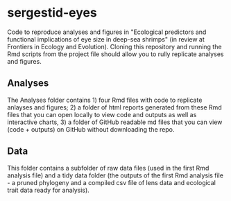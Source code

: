 # sergestid-eyes
Code to reproduce analyses and figures in "Ecological predictors and functional implications of eye size in deep-sea shrimps" (in review at Frontiers in Ecology and Evolution). Cloning this repository and running the Rmd scripts from the project file should allow you to rully replicate analyses and figures. 

## Analyses
The Analyses folder contains 1) four Rmd files with code to replicate anlayses and figures; 2) a folder of html reports generated from these Rmd files that you can open locally to view code and outputs as well as interactive charts, 3) a folder of GitHub readable md files that you can view (code + outputs) on GitHub without downloading the repo. 

## Data
This folder contains a subfolder of raw data files (used in the first Rmd analysis file) and a tidy data folder (the outputs of the first Rmd analysis file - a pruned phylogeny and a compiled csv file of lens data and ecological trait data ready for analysis).
